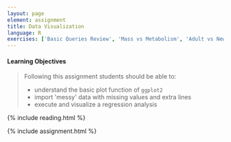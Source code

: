 ```yaml
---
layout: page
element: assignment
title: Data Visualization
language: R
exercises: ['Basic Queries Review', 'Mass vs Metabolism', 'Adult vs Newborn Size 1']
---
```


#### Learning Objectives

> Following this assignment students should be able to:
>
> - understand the basic plot function of `ggplot2`
> - import 'messy' data with missing values and extra lines
> - execute and visualize a regression analysis

{% include reading.html %}

{% include assignment.html %}
